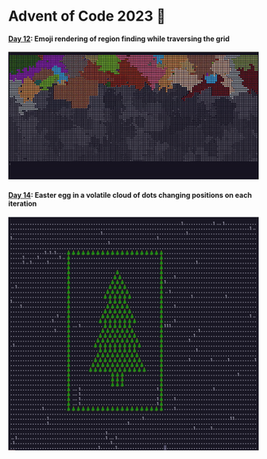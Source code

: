 # Advent of Code 2023 🎄

#### [Day 12](./12): Emoji rendering of region finding while traversing the grid

![grid traversal](12/day12.gif)

#### [Day 14](./14): Easter egg in a volatile cloud of dots changing positions on each iteration

![xmas tree](14/xmas_tree.png)
